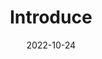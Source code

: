 ---
title: Introduce
date: 2022-10-24

type: landing

sections:
  - block: people
    content:
      title: An Hyun
      # Choose which groups/teams of users to display.
      #   Edit `user_groups` in each user's profile to add them to one or more of these groups.
      user_groups:
          - Student
      sort_by: Params.last_name
      sort_ascending: true
    design:
      show_interests: true
      show_role: true
      show_social: true
      show_education: true
      show_languages: true
      show_certifications: true
      show_goals: true  
  # Markdown 텍스트 블록을 추가하여 문구 출력
  - block: markdown
    content:
      text: |
        <p style="font-size: 0.8em; text-align: center; color: #ffffff;">
          details - <strong>click the name</strong>
        </p>
    design:
      columns: '1'
---